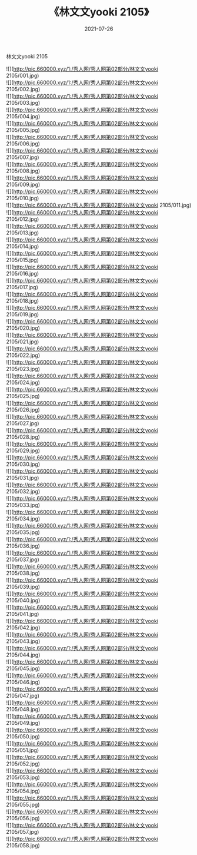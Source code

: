 ﻿---
layout: post
title:  《林文文yooki 2105》
date:   2021-07-26
img: http://pic.660000.xyz/1:/秀人网/秀人网第02部分/林文文yooki 2105/000.jpg
categories: [美女, 清纯, 唯美]
---

林文文yooki 2105

  ![](http://pic.660000.xyz/1:/秀人网/秀人网第02部分/林文文yooki 2105/001.jpg) <br> ![](http://pic.660000.xyz/1:/秀人网/秀人网第02部分/林文文yooki 2105/002.jpg) <br> ![](http://pic.660000.xyz/1:/秀人网/秀人网第02部分/林文文yooki 2105/003.jpg) <br> ![](http://pic.660000.xyz/1:/秀人网/秀人网第02部分/林文文yooki 2105/004.jpg) <br> ![](http://pic.660000.xyz/1:/秀人网/秀人网第02部分/林文文yooki 2105/005.jpg) <br> ![](http://pic.660000.xyz/1:/秀人网/秀人网第02部分/林文文yooki 2105/006.jpg) <br> ![](http://pic.660000.xyz/1:/秀人网/秀人网第02部分/林文文yooki 2105/007.jpg) <br> ![](http://pic.660000.xyz/1:/秀人网/秀人网第02部分/林文文yooki 2105/008.jpg) <br> ![](http://pic.660000.xyz/1:/秀人网/秀人网第02部分/林文文yooki 2105/009.jpg) <br> ![](http://pic.660000.xyz/1:/秀人网/秀人网第02部分/林文文yooki 2105/010.jpg) <br> ![](http://pic.660000.xyz/1:/秀人网/秀人网第02部分/林文文yooki 2105/011.jpg) <br> ![](http://pic.660000.xyz/1:/秀人网/秀人网第02部分/林文文yooki 2105/012.jpg) <br> ![](http://pic.660000.xyz/1:/秀人网/秀人网第02部分/林文文yooki 2105/013.jpg) <br> ![](http://pic.660000.xyz/1:/秀人网/秀人网第02部分/林文文yooki 2105/014.jpg) <br> ![](http://pic.660000.xyz/1:/秀人网/秀人网第02部分/林文文yooki 2105/015.jpg) <br> ![](http://pic.660000.xyz/1:/秀人网/秀人网第02部分/林文文yooki 2105/016.jpg) <br> ![](http://pic.660000.xyz/1:/秀人网/秀人网第02部分/林文文yooki 2105/017.jpg) <br> ![](http://pic.660000.xyz/1:/秀人网/秀人网第02部分/林文文yooki 2105/018.jpg) <br> ![](http://pic.660000.xyz/1:/秀人网/秀人网第02部分/林文文yooki 2105/019.jpg) <br> ![](http://pic.660000.xyz/1:/秀人网/秀人网第02部分/林文文yooki 2105/020.jpg) <br> ![](http://pic.660000.xyz/1:/秀人网/秀人网第02部分/林文文yooki 2105/021.jpg) <br> ![](http://pic.660000.xyz/1:/秀人网/秀人网第02部分/林文文yooki 2105/022.jpg) <br> ![](http://pic.660000.xyz/1:/秀人网/秀人网第02部分/林文文yooki 2105/023.jpg) <br> ![](http://pic.660000.xyz/1:/秀人网/秀人网第02部分/林文文yooki 2105/024.jpg) <br> ![](http://pic.660000.xyz/1:/秀人网/秀人网第02部分/林文文yooki 2105/025.jpg) <br> ![](http://pic.660000.xyz/1:/秀人网/秀人网第02部分/林文文yooki 2105/026.jpg) <br> ![](http://pic.660000.xyz/1:/秀人网/秀人网第02部分/林文文yooki 2105/027.jpg) <br> ![](http://pic.660000.xyz/1:/秀人网/秀人网第02部分/林文文yooki 2105/028.jpg) <br> ![](http://pic.660000.xyz/1:/秀人网/秀人网第02部分/林文文yooki 2105/029.jpg) <br> ![](http://pic.660000.xyz/1:/秀人网/秀人网第02部分/林文文yooki 2105/030.jpg) <br> ![](http://pic.660000.xyz/1:/秀人网/秀人网第02部分/林文文yooki 2105/031.jpg) <br> ![](http://pic.660000.xyz/1:/秀人网/秀人网第02部分/林文文yooki 2105/032.jpg) <br> ![](http://pic.660000.xyz/1:/秀人网/秀人网第02部分/林文文yooki 2105/033.jpg) <br> ![](http://pic.660000.xyz/1:/秀人网/秀人网第02部分/林文文yooki 2105/034.jpg) <br> ![](http://pic.660000.xyz/1:/秀人网/秀人网第02部分/林文文yooki 2105/035.jpg) <br> ![](http://pic.660000.xyz/1:/秀人网/秀人网第02部分/林文文yooki 2105/036.jpg) <br> ![](http://pic.660000.xyz/1:/秀人网/秀人网第02部分/林文文yooki 2105/037.jpg) <br> ![](http://pic.660000.xyz/1:/秀人网/秀人网第02部分/林文文yooki 2105/038.jpg) <br> ![](http://pic.660000.xyz/1:/秀人网/秀人网第02部分/林文文yooki 2105/039.jpg) <br> ![](http://pic.660000.xyz/1:/秀人网/秀人网第02部分/林文文yooki 2105/040.jpg) <br> ![](http://pic.660000.xyz/1:/秀人网/秀人网第02部分/林文文yooki 2105/041.jpg) <br> ![](http://pic.660000.xyz/1:/秀人网/秀人网第02部分/林文文yooki 2105/042.jpg) <br> ![](http://pic.660000.xyz/1:/秀人网/秀人网第02部分/林文文yooki 2105/043.jpg) <br> ![](http://pic.660000.xyz/1:/秀人网/秀人网第02部分/林文文yooki 2105/044.jpg) <br> ![](http://pic.660000.xyz/1:/秀人网/秀人网第02部分/林文文yooki 2105/045.jpg) <br> ![](http://pic.660000.xyz/1:/秀人网/秀人网第02部分/林文文yooki 2105/046.jpg) <br> ![](http://pic.660000.xyz/1:/秀人网/秀人网第02部分/林文文yooki 2105/047.jpg) <br> ![](http://pic.660000.xyz/1:/秀人网/秀人网第02部分/林文文yooki 2105/048.jpg) <br> ![](http://pic.660000.xyz/1:/秀人网/秀人网第02部分/林文文yooki 2105/049.jpg) <br> ![](http://pic.660000.xyz/1:/秀人网/秀人网第02部分/林文文yooki 2105/050.jpg) <br> ![](http://pic.660000.xyz/1:/秀人网/秀人网第02部分/林文文yooki 2105/051.jpg) <br> ![](http://pic.660000.xyz/1:/秀人网/秀人网第02部分/林文文yooki 2105/052.jpg) <br> ![](http://pic.660000.xyz/1:/秀人网/秀人网第02部分/林文文yooki 2105/053.jpg) <br> ![](http://pic.660000.xyz/1:/秀人网/秀人网第02部分/林文文yooki 2105/054.jpg) <br> ![](http://pic.660000.xyz/1:/秀人网/秀人网第02部分/林文文yooki 2105/055.jpg) <br> ![](http://pic.660000.xyz/1:/秀人网/秀人网第02部分/林文文yooki 2105/056.jpg) <br> ![](http://pic.660000.xyz/1:/秀人网/秀人网第02部分/林文文yooki 2105/057.jpg) <br> ![](http://pic.660000.xyz/1:/秀人网/秀人网第02部分/林文文yooki 2105/058.jpg) <br>